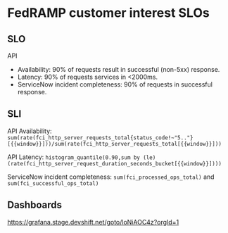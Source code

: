 # FedRAMP customer interest SLOs

## SLO

API

* Availability: 90% of requests result in successful (non-5xx) response.
* Latency: 90% of requests services in <2000ms.
* ServiceNow incident completeness: 90% of requests in successful response.

## SLI

API Availability: `sum(rate(fci_http_server_requests_total{status_code!~"5.."}[{{window}}]))/sum(rate(fci_http_server_requests_total[{{window}}]))`

API Latency: `histogram_quantile(0.90,sum by (le) (rate(fci_http_server_request_duration_seconds_bucket[{{window}}])))`

ServiceNow incident completeness: `sum(fci_processed_ops_total)` and `sum(fci_successful_ops_total)`

## Dashboards

<https://grafana.stage.devshift.net/goto/loNiAOC4z?orgId=1>
